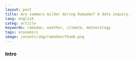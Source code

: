 ```yaml
---
layout: post
title: Are summers milder during Ramadan? A data inquiry. 
lang: english
categ: article
keywords: ramadan, weather, climate, meteorology
tags: economics
image: /assets/img/ramadan/thumb.png
---
```


### Intro
